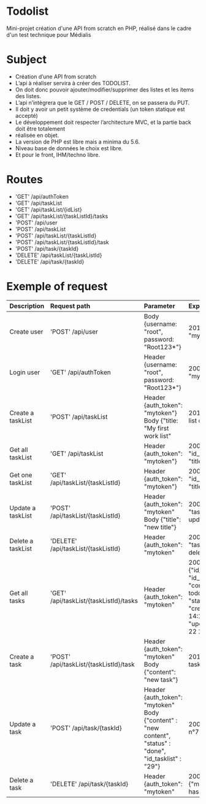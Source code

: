 # Todolist

Mini-projet création d'une API from scratch en PHP, réalisé dans le cadre d'un test technique pour Médialis

# Subject

* Création d’une API from scratch
* L’api à réaliser servira à créer des TODOLIST.
* On doit donc pouvoir ajouter/modifier/supprimer des listes et les items des listes.
* L’api n’intègrera que le GET / POST / DELETE, on se passera du PUT.
* Il doit y avoir un petit système de credentials (un token statique est accepté)
* Le développement doit respecter l’architecture MVC, et la partie back doit être totalement
* réalisée en objet.
* La version de PHP est libre mais a minima du 5.6.
* Niveau base de données le choix est libre.
* Et pour le front, IHM/techno libre.

# Routes

* 'GET' /api/authToken
* 'GET' /api/taskList
* 'GET' /api/taskList/{idList}
* 'GET' /api/taskList/{taskListId}/tasks
* 'POST' /api/user
* 'POST' /api/taskList
* 'POST' /api/taskList/{taskListId}
* 'POST' /api/taskList/{taskListId}/task
* 'POST' /api/task/{taskId}
* 'DELETE' /api/taskList/{taskListId}
* 'DELETE' /api/task/{taskId}

# Exemple of request

| Description  | Request path  | Parameter        |Expected return  |
| :--- | :--- |:--- | :--- |
| Create user       | 'POST' /api/user                       | Body {username: "root", password: "Root123*"}                           | 201 "auth_token": "mytoken"  |
| Login user        | 'GET' /api/authToken                   | Header {username: "root", password: "Root123*"}                         | 200 "auth_token": "mytoken"  |
| Create a taskList | 'POST' /api/taskList                   | Header {auth_token": "mytoken"} Body {"title: "My first work list"      | 201 "message": "New list created" |
| Get all taskList  | 'GET' /api/taskList                    | Header {auth_token": "mytoken"}                                         | 200 {"0":{"id_user":26, "id_tasklist":28, "title":"My Home list"}}} |
| Get one taskList  | 'GET' /api/taskList/{taskListId}       | Header {auth_token": "mytoken"}                                         | 200 {"0":{"id_user":26, "id_tasklist":28, "title":"My Home list"}}} |
| Update a taskList | 'POST' /api/taskList/{taskListId}      | Header {auth_token": "mytoken" Body {"title": "new title"}              | 200 {"message": "taskList n°28 has been updated"} |
| Delete a taskList | 'DELETE' /api/taskList/{taskListId}    | Header {auth_token": "mytoken"                                          | 200 {"message": "taskList n°28 has been deleted" |
| Get all tasks     | 'GET' /api/taskList/{taskListId}/tasks | Header {auth_token": "mytoken"                                          | 200 {"0":{"id_task":5,"id_user":26, "id_tasklist":29, "content":"finish front todolist", "status":"active", "created":"2019-11-22 14:12:07", "updated":"2019-11-22 14:12:07"}} |
| Create a task     | 'POST' /api/taskList/{taskListId}/task | Header {auth_token": "mytoken" Body {"content": "new task"}             | 201 {"message":"New task created"}  |
| Update a task     | 'POST' /api/task/{taskId}              | Header {auth_token": "mytoken" Body {"content" : "new content", "status" : "done", "id_tasklist" : "29"}| 200 {"message":"Task n°7 has been updated"} |
| Delete a task     | 'DELETE' /api/task/{taskId}            | Header {auth_token": "mytoken"                                          | 200 {"message":"taskList n°7 has been deleted"} |

# 
